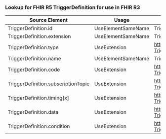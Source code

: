 ### Lookup for FHIR R5 TriggerDefinition for use in FHIR R3

| Source Element | Usage | Target |
| -------------- | ----- | ------ |
| TriggerDefinition.id | UseElementSameName | TriggerDefinition.id |
| TriggerDefinition.extension | UseElementSameName | TriggerDefinition.extension |
| TriggerDefinition.type | UseExtension | http://hl7.org/fhir/5.0/StructureDefinition/extension-TriggerDefinition.type |
| TriggerDefinition.name | UseElementSameName | TriggerDefinition.eventName |
| TriggerDefinition.code | UseExtension | http://hl7.org/fhir/5.0/StructureDefinition/extension-TriggerDefinition.code |
| TriggerDefinition.subscriptionTopic | UseExtension | http://hl7.org/fhir/5.0/StructureDefinition/extension-TriggerDefinition.subscriptionTopic |
| TriggerDefinition.timing[x] | UseExtension | http://hl7.org/fhir/5.0/StructureDefinition/extension-TriggerDefinition.timing |
| TriggerDefinition.data | UseExtension | http://hl7.org/fhir/5.0/StructureDefinition/extension-TriggerDefinition.data |
| TriggerDefinition.condition | UseExtension | http://hl7.org/fhir/5.0/StructureDefinition/extension-TriggerDefinition.condition |
